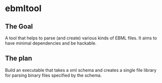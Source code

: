 # ebmltool

## The Goal

A tool that helps to parse (and create) various kinds of EBML files.
It aims to have minimal dependencies and be hackable.

## The plan

Build an executable that takes a xml schema and creates a single file library for parsing binary files specified by the schema.

